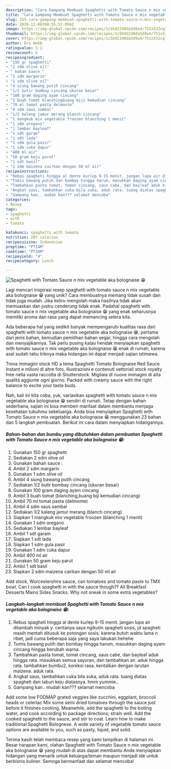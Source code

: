 ```yaml
---
description: "Cara Gampang Membuat Spaghetti with Tomato Sauce n mix vegetable aka bolognaise 😁, Enak Banget"
title: "Cara Gampang Membuat Spaghetti with Tomato Sauce n mix vegetable aka bolognaise 😁, Enak Banget"
slug: 355-cara-gampang-membuat-spaghetti-with-tomato-sauce-n-mix-vegetable-aka-bolognaise-enak-banget
date: 2020-11-06T08:55:57.056Z
image: https://img-global.cpcdn.com/recipes/1c5b92240da5d9a4/751x532cq70/spaghetti-with-tomato-sauce-n-mix-vegetable-aka-bolognaise-😁-foto-resep-utama.jpg
thumbnail: https://img-global.cpcdn.com/recipes/1c5b92240da5d9a4/751x532cq70/spaghetti-with-tomato-sauce-n-mix-vegetable-aka-bolognaise-😁-foto-resep-utama.jpg
cover: https://img-global.cpcdn.com/recipes/1c5b92240da5d9a4/751x532cq70/spaghetti-with-tomato-sauce-n-mix-vegetable-aka-bolognaise-😁-foto-resep-utama.jpg
author: Ora Webb
ratingvalue: 3.1
reviewcount: 6
recipeingredient:
- "150 gr spaghetti"
- "2 sdm olive oil"
- " bahan sauce "
- "2 sdm margarin"
- "1 sdm olive oil"
- "4 siung bawang putih cincang"
- "1/2 butir bombay cincang ukuran besar"
- "100 gram daging ayam cincang"
- "3 buah tomat blanchingbuang biji kemudian cincang"
- "70 ml tomat pasta delmonte"
- "4 sdm saus sambal"
- "1/2 kaleng jamur merang blanch cincang"
- "1 mangkuk mix vegetable froozen blanching 1 menit"
- "1 sdm oregano"
- "1 lembar bayleaf"
- "1 sdt garam"
- "1 sdt lada"
- "1 sdm gula pasir"
- "1 sdm cuka dapur"
- "400 ml air"
- "50 gram keju parut"
- "1 sdt basil"
- "2 sdm maizena cairkan dengan 50 ml air"
recipeinstructions:
- "Rebus spagheti hingga al dente kurlep 9-15 menit. jangan lupa air ditambah minyak y. ceritanya saya ngikutin spagheti sosis, jd spagheti masih mentah ditusuk ke potongan sosis. karena butuh waktu lama n ribet, jadi cuma beberapa saja yang saya lakukan.hehehe"
- "Tumis bawang putih dan bombay hingga harum, masukkan daging ayam cincang hingga berubah warna."
- "Tambahkan pasta tomat, tomat cincang, saus cabe, dan bayleaf aduk hingga rata. masukkan semua sayuran, dan tambahkan air. aduk hingga rata. tambahkan bumbu2, koreksi rasa. kentalkan dengan larutan maizena. aduk rata."
- "Angkat saus, tambahkan cuka bila suka, aduk rata. tuang diatas spagheti dan taburi keju diatasnya. hmm yummie.."
- "Gampang kan.. mudah kan??? selamat mencoba"
categories:
- Resep
tags:
- spaghetti
- with
- tomato

katakunci: spaghetti with tomato 
nutrition: 207 calories
recipecuisine: Indonesian
preptime: "PT14M"
cooktime: "PT34M"
recipeyield: "4"
recipecategory: Lunch

---
```



![Spaghetti with Tomato Sauce n mix vegetable aka bolognaise 😁](https://img-global.cpcdn.com/recipes/1c5b92240da5d9a4/751x532cq70/spaghetti-with-tomato-sauce-n-mix-vegetable-aka-bolognaise-😁-foto-resep-utama.jpg)

Lagi mencari inspirasi resep spaghetti with tomato sauce n mix vegetable aka bolognaise 😁 yang unik? Cara membuatnya memang tidak susah dan tidak juga mudah. Jika keliru mengolah maka hasilnya tidak akan memuaskan dan justru cenderung tidak enak. Padahal spaghetti with tomato sauce n mix vegetable aka bolognaise 😁 yang enak seharusnya memiliki aroma dan rasa yang dapat memancing selera kita.

Ada beberapa hal yang sedikit banyak mempengaruhi kualitas rasa dari spaghetti with tomato sauce n mix vegetable aka bolognaise 😁, pertama dari jenis bahan, kemudian pemilihan bahan segar, hingga cara mengolah dan menyajikannya. Tak perlu pusing kalau hendak menyiapkan spaghetti with tomato sauce n mix vegetable aka bolognaise 😁 enak di rumah, karena asal sudah tahu triknya maka hidangan ini dapat menjadi sajian istimewa.

Trova immagini stock HD a tema Spaghetti Tomato Bolognaise Red Sauce Instant e milioni di altre foto, illustrazioni e contenuti vettoriali stock royalty free nella vasta raccolta di Shutterstock. Migliaia di nuove immagini di alta qualità aggiunte ogni giorno. Packed with creamy sauce with the right balance to excite your taste buds.


Nah, kali ini kita coba, yuk, variasikan spaghetti with tomato sauce n mix vegetable aka bolognaise 😁 sendiri di rumah. Tetap dengan bahan sederhana, sajian ini bisa memberi manfaat dalam membantu menjaga kesehatan tubuhmu sekeluarga. Anda bisa menyiapkan Spaghetti with Tomato Sauce n mix vegetable aka bolognaise 😁 menggunakan 23 bahan dan 5 langkah pembuatan. Berikut ini cara dalam menyiapkan hidangannya.

<!--inarticleads1-->

##### Bahan-bahan dan bumbu yang dibutuhkan dalam pembuatan Spaghetti with Tomato Sauce n mix vegetable aka bolognaise 😁:

1. Gunakan 150 gr spaghetti
1. Sediakan 2 sdm olive oil
1. Gunakan  bahan sauce :
1. Ambil 2 sdm margarin
1. Gunakan 1 sdm olive oil
1. Ambil 4 siung bawang putih cincang
1. Sediakan 1/2 butir bombay cincang (ukuran besar)
1. Gunakan 100 gram daging ayam cincang
1. Ambil 3 buah tomat (blanching,buang biji kemudian cincang)
1. Ambil 70 ml tomat pasta (delmonte)
1. Ambil 4 sdm saus sambal
1. Sediakan 1/2 kaleng jamur merang (blanch cincang)
1. Siapkan 1 mangkuk mix vegetable froozen (blanching 1 menit)
1. Gunakan 1 sdm oregano
1. Sediakan 1 lembar bayleaf
1. Ambil 1 sdt garam
1. Siapkan 1 sdt lada
1. Siapkan 1 sdm gula pasir
1. Gunakan 1 sdm cuka dapur
1. Ambil 400 ml air
1. Gunakan 50 gram keju parut
1. Ambil 1 sdt basil
1. Siapkan 2 sdm maizena cairkan dengan 50 ml air


Add stock, Worcestershire sauce, can tomatoes and tomato paste to TMX bowl. Can I cook spaghetti in with the sauce though?? All Breakfast Desserts Mains Sides Snacks. Why not sneak in some extra vegetables? 

<!--inarticleads2-->

##### Langkah-langkah membuat Spaghetti with Tomato Sauce n mix vegetable aka bolognaise 😁:

1. Rebus spagheti hingga al dente kurlep 9-15 menit. jangan lupa air ditambah minyak y. ceritanya saya ngikutin spagheti sosis, jd spagheti masih mentah ditusuk ke potongan sosis. karena butuh waktu lama n ribet, jadi cuma beberapa saja yang saya lakukan.hehehe
1. Tumis bawang putih dan bombay hingga harum, masukkan daging ayam cincang hingga berubah warna.
1. Tambahkan pasta tomat, tomat cincang, saus cabe, dan bayleaf aduk hingga rata. masukkan semua sayuran, dan tambahkan air. aduk hingga rata. tambahkan bumbu2, koreksi rasa. kentalkan dengan larutan maizena. aduk rata.
1. Angkat saus, tambahkan cuka bila suka, aduk rata. tuang diatas spagheti dan taburi keju diatasnya. hmm yummie..
1. Gampang kan.. mudah kan??? selamat mencoba


Add some low FODMAP grated veggies like zucchini, eggplant, broccoli heads or celeriac Mix some semi dried tomatoes through the sauce just before it finishes cooking. Meanwhile, add the spaghetti to the boiling water, and cook according to package directions; strain well. Add the cooked spaghetti to the sauce, and stir to coat. Learn how to make traditional Spaghetti Bolognese. A wide variety of vegetable tomato sauce options are available to you, such as pasty, liquid, and solid. 

Terima kasih telah membaca resep yang kami tampilkan di halaman ini. Besar harapan kami, olahan Spaghetti with Tomato Sauce n mix vegetable aka bolognaise 😁 yang mudah di atas dapat membantu Anda menyiapkan hidangan yang menarik untuk keluarga/teman maupun menjadi ide untuk berbisnis kuliner. Semoga bermanfaat dan selamat mencoba!

